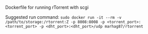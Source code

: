 Dockerfile for running rTorrent with scgi

Suggested run command:
`sudo docker run -it --rm -v /path/to/storage:/rtorrent:Z -p 8008:8008 -p <torrent_port>:<torrent_port> -p <dht_port>:<dht_port>/udp marhag87/rtorrent`
